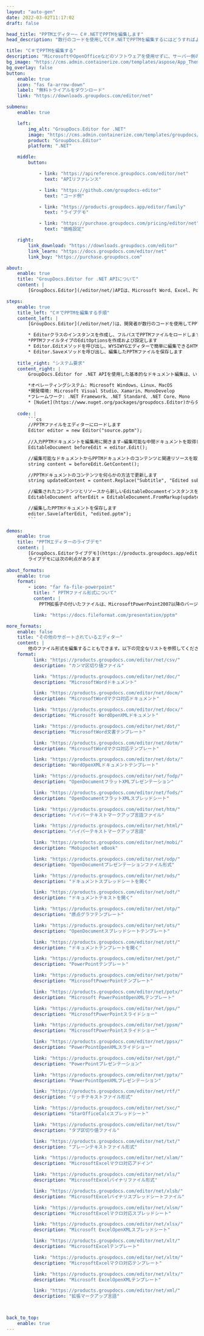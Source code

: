 ```yaml
---
layout: "auto-gen"
date: 2022-03-02T11:17:02
draft: false

head_title: "PPTMエディター– C＃.NETでPPTMを編集します"
head_description: "数行のコードを使用してC＃.NETでPPTMを編集するにはどうすればよいですか？ GroupDocsドキュメント処理APIを使用して、30以上のファイル形式を編集、更新、保存します."

title: "C＃でPPTMを編集する"
description: "MicrosoftやOpenOfficeなどのソフトウェアを使用せずに、サーバー側のGroupDocs.Editor for .NET APIを使用した効果的で堅牢なPPTM編集."
bg_image: "https://cms.admin.containerize.com/templates/aspose/App_Themes/V3/images/bg/header1.png"
bg_overlay: false
button:
    enable: true
    icon: "fas fa-arrow-down"
    label: "無料トライアルをダウンロード"
    link: "https://downloads.groupdocs.com/editor/net"

submenu:
    enable: true

    left:
        img_alt: "GroupDocs.Editor for .NET"
        image: "https://cms.admin.containerize.com/templates/groupdocs/images/product-logos/90x90-noborder/groupdocs-editor-net.png"
        product: "GroupDocs.Editor"
        platform: ".NET"

    middle:
        button:

            - link: "https://apireference.groupdocs.com/editor/net"
              text: "APIリファレンス"

            - link: "https://github.com/groupdocs-editor"
              text: "コード例"

            - link: "https://products.groupdocs.app/editor/family"
              text: "ライブデモ"

            - link: "https://purchase.groupdocs.com/pricing/editor/net"
              text: "価格設定"

    right:
        link_download: "https://downloads.groupdocs.com/editor"
        link_learn: "https://docs.groupdocs.com/editor/net"
        link_buy: "https://purchase.groupdocs.com"

about:
    enable: true
    title: "GroupDocs.Editor for .NET APIについて"
    content: |
        [GroupDocs.Editor](/editor/net/)APIは、Microsoft Word、Excel、PowerPoint、OpenOfficeのドキュメントおよびプレゼンテーションを編集するための正しい選択です。 GroupDocs.Editorは、高性能が要求されるサーバー側およびバックエンドシステムに適したスタンドアロンAPIです。 MicrosoftやOpenOfficeのようなソフトウェアには依存しません。

steps:
    enable: true
    title_left: "C＃でPPTMを編集する手順"
    content_left: |
        [GroupDocs.Editor](/editor/net/)は、開発者が数行のコードを使用してPPTMファイルを編集するための簡単で簡単な方法を提供します。

        * Editorクラスのインスタンスを作成し、フルパスでPPTMファイルをロードします
        *PPTMファイルタイプのEditOptionsを作成および設定します
        * Editor.Editメソッドを呼び出し、WYSIWYGエディターで簡単に編集できるHTML形式のPPTMドキュメントを取得します。
        * Editor.Saveメソッドを呼び出し、編集したPPTMファイルを保存します
        
    title_right: "システム要求"
    content_right: |
        GroupDocs.Editor for .NET APIを使用した基本的なドキュメント編集は、いくつかの簡単な手順を実装することで実行できます。当社のAPIは、すべての主要なプラットフォームとオペレーティングシステムでサポートされています。以下のコードを実行する前に、システムに次の前提条件がインストールされていることを確認してください。

        *オペレーティングシステム: Microsoft Windows、Linux、MacOS
        *開発環境: Microsoft Visual Studio、Xamarin、MonoDevelop
        *フレームワーク: .NET Framework、.NET Standard、.NET Core、Mono
        * [NuGet](https://www.nuget.org/packages/groupdocs.Editor)からダウンロードした最新バージョンのGroupDocs.Editorfor.NETを入手します。
        
    code: |
        ```cs
        //PPTMファイルをエディターにロードします
        Editor editor = new Editor("source.pptm");
        
        //入力PPTMドキュメントを編集用に開きます—編集可能な中間ドキュメントを取得します
        EditableDocument beforeEdit = editor.Edit();

        //編集可能なドキュメントからPPTMドキュメントのコンテンツと関連リソースを取得します
        string content = beforeEdit.GetContent();

        //PPTMドキュメントのコンテンツを何らかの方法で更新します
        string updatedContent = content.Replace("Subtitle", "Edited subtitle");

        //編集されたコンテンツとリソースから新しいEditableDocumentインスタンスを作成します
        EditableDocument afterEdit = EditableDocument.FromMarkup(updatedContent, null);

        //編集したPPTMドキュメントを保存します
        editor.Save(afterEdit, "edited.pptm");
        ```
        
demos:
    enable: true
    title: "PPTMエディターのライブデモ"
    content: |
        [GroupDocs.Editorライブデモ](https://products.groupdocs.app/editor/family)サイトにアクセスして、今すぐPPTMを編集してください。  
        ライブデモには次の利点があります
        
about_formats:
    enable: true
    format:
        - icon: "far fa-file-powerpoint"
          title: " PPTMファイル形式について"
          content: |
            PPTM拡張子の付いたファイルは、MicrosoftPowerPoint2007以降のバージョンで作成されたマクロ対応のプレゼンテーションファイルです。これらはPPTXファイルに似ていますが、マクロを含めることはできますが、ラテラルはマクロを実行できないという違いがあります。 PPTMファイルは、Microsoft PowerPointで開き、内容を更新することで編集できます。別の同様の形式はPPSMですが、デフォルトでは読み取り専用であり、開いたときにスライドショーを開始します。 PPTMには、PPTXと同様に、テキスト、画像、ビデオ、グラフ、その他の関連資料など、さまざまなプレゼンテーション要素のスライドが含まれています。

          link: "https://docs.fileformat.com/presentation/pptm"

more_formats:
    enable: false
    title: "その他のサポートされているエディター"
    content: |
        他のファイル形式を編集することもできます。以下の完全なリストを参照してください。
    format:
          link: "https://products.groupdocs.com/editor/net/csv/"
          description: "カンマ区切り値ファイル"

          link: "https://products.groupdocs.com/editor/net/doc/"
          description: "MicrosoftWordドキュメント"

          link: "https://products.groupdocs.com/editor/net/docm/"
          description: "MicrosoftWordマクロ対応ドキュメント"

          link: "https://products.groupdocs.com/editor/net/docx/"
          description: "Microsoft WordOpenXMLドキュメント"

          link: "https://products.groupdocs.com/editor/net/dot/"
          description: "MicrosoftWord文書テンプレート"

          link: "https://products.groupdocs.com/editor/net/dotm/"
          description: "MicrosoftWordマクロ対応テンプレート"

          link: "https://products.groupdocs.com/editor/net/dotx/"
          description: "WordOpenXMLドキュメントテンプレート"

          link: "https://products.groupdocs.com/editor/net/fodp/"
          description: "OpenDocumentフラットXMLプレゼンテーション"

          link: "https://products.groupdocs.com/editor/net/fods/"
          description: "OpenDocumentフラットXMLスプレッドシート"

          link: "https://products.groupdocs.com/editor/net/htm/"
          description: "ハイパーテキストマークアップ言語ファイル"

          link: "https://products.groupdocs.com/editor/net/html/"
          description: "ハイパーテキストマークアップ言語"

          link: "https://products.groupdocs.com/editor/net/mobi/"
          description: "Mobipocket eBook"

          link: "https://products.groupdocs.com/editor/net/odp/"
          description: "OpenDocumentプレゼンテーションファイル形式"

          link: "https://products.groupdocs.com/editor/net/ods/"
          description: "ドキュメントスプレッドシートを開く"

          link: "https://products.groupdocs.com/editor/net/odt/"
          description: "ドキュメントテキストを開く"

          link: "https://products.groupdocs.com/editor/net/otp/"
          description: "原点グラフテンプレート"

          link: "https://products.groupdocs.com/editor/net/ots/"
          description: "OpenDocumentスプレッドシートテンプレート"

          link: "https://products.groupdocs.com/editor/net/ott/"
          description: "ドキュメントテンプレートを開く"

          link: "https://products.groupdocs.com/editor/net/pot/"
          description: "PowerPointテンプレート"

          link: "https://products.groupdocs.com/editor/net/potm/"
          description: "MicrosoftPowerPointテンプレート"

          link: "https://products.groupdocs.com/editor/net/potx/"
          description: "Microsoft PowerPointOpenXMLテンプレート"

          link: "https://products.groupdocs.com/editor/net/pps/"
          description: "MicrosoftPowerPointスライドショー"

          link: "https://products.groupdocs.com/editor/net/ppsm/"
          description: "MicrosoftPowerPointスライドショー"

          link: "https://products.groupdocs.com/editor/net/ppsx/"
          description: "PowerPointOpenXMLスライドショー"

          link: "https://products.groupdocs.com/editor/net/ppt/"
          description: "PowerPointプレゼンテーション"

          link: "https://products.groupdocs.com/editor/net/pptx/"
          description: "PowerPointOpenXMLプレゼンテーション"

          link: "https://products.groupdocs.com/editor/net/rtf/"
          description: "リッチテキストファイル形式"

          link: "https://products.groupdocs.com/editor/net/sxc/"
          description: "StarOfficeCalcスプレッドシート"

          link: "https://products.groupdocs.com/editor/net/tsv/"
          description: "タブ区切り値ファイル"

          link: "https://products.groupdocs.com/editor/net/txt/"
          description: "プレーンテキストファイル形式"

          link: "https://products.groupdocs.com/editor/net/xlam/"
          description: "MicrosoftExcelマクロ対応アドイン"

          link: "https://products.groupdocs.com/editor/net/xls/"
          description: "MicrosoftExcelバイナリファイル形式"

          link: "https://products.groupdocs.com/editor/net/xlsb/"
          description: "MicrosoftExcelバイナリスプレッドシートファイル"

          link: "https://products.groupdocs.com/editor/net/xlsm/"
          description: "MicrosoftExcelマクロ対応スプレッドシート"

          link: "https://products.groupdocs.com/editor/net/xlsx/"
          description: "Microsoft ExcelOpenXMLスプレッドシート"

          link: "https://products.groupdocs.com/editor/net/xlt/"
          description: "MicrosoftExcelテンプレート"

          link: "https://products.groupdocs.com/editor/net/xltm/"
          description: "MicrosoftExcelマクロ対応テンプレート"

          link: "https://products.groupdocs.com/editor/net/xltx/"
          description: "Microsoft ExcelOpenXMLテンプレート"

          link: "https://products.groupdocs.com/editor/net/xml/"
          description: "拡張マークアップ言語"



back_to_top:
    enable: true
---
```

